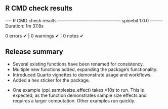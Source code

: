 ## R CMD check results

── R CMD check results ──────────────────── spinebil 1.0.0 ────
Duration: 1m 37.8s

0 errors ✔ | 0 warnings ✔ | 0 notes ✔


## Release summary
- Several existing functions have been renamed for consistency.
- Multiple new functions added, expanding the package’s functionality.
- Introduced Quarto vignettes to demonstrate usage and workflows.
- Added a hex sticker for the package.


* One example (ppi_samplesize_effect) takes >10s to run.
  This is expected, as the function demonstrates sample size
  effects and requires a larger computation. Other examples
  run quickly.
